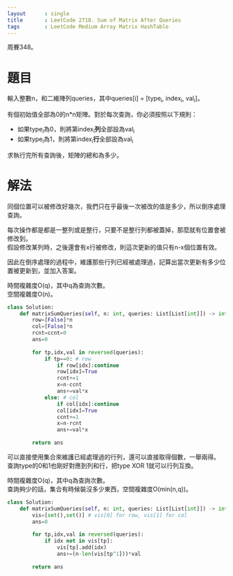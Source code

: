 ```yaml
--- 
layout      : single
title       : LeetCode 2718. Sum of Matrix After Queries
tags        : LeetCode Medium Array Matrix HashTable
---
```

周賽348。

# 題目
輸入整數n，和二維陣列queries，其中queries[i] = [type<sub>i</sub>, index<sub>i</sub>, val<sub>i</sub>]。  

有個初始值全部為0的n\*n矩陣。對於每次查詢，你必須按照以下規則：  
- 如果type<sub>i</sub>為0，則將第index<sub>i</sub>**列**全部設為val<sub>i</sub>  
- 如果type<sub>i</sub>為1，則將第index<sub>i</sub>**行**全部設為val<sub>i</sub>  

求執行完所有查詢後，矩陣的總和為多少。  

# 解法
同個位置可以被修改好幾次，我們只在乎最後一次被改的值是多少，所以倒序處理查詢。  

每次操作都是都是一整列或是整行，只要不是整行列都被蓋掉，那麼就有位置會被修改到。  
假設修改某列時，之後還會有x行被修改，則這次更新的值只有n-x個位置有效。  

因此在倒序處理的過程中，維護那些行列已經被處理過，記算出當次更新有多少位置被更新到，並加入答案。  

時間複雜度O(q)，其中q為查詢次數。  
空間複雜度O(n)。  

```python
class Solution:
    def matrixSumQueries(self, n: int, queries: List[List[int]]) -> int:
        row=[False]*n
        col=[False]*n
        rcnt=ccnt=0
        ans=0
        
        for tp,idx,val in reversed(queries):
            if tp==0: # row
                if row[idx]:continue
                row[idx]=True
                rcnt+=1
                x=n-ccnt
                ans+=val*x
            else: # col
                if col[idx]:continue
                col[idx]=True
                ccnt+=1
                x=n-rcnt
                ans+=val*x
        
        return ans
```

可以直接使用集合來維護已經處理過的行列，還可以直接取得個數，一舉兩得。  
查詢type的0和1也剛好對應到列和行，把type XOR 1就可以行列互換。  

時間複雜度O(q)，其中q為查詢次數。  
查詢夠少的話，集合有時候裝沒多少東西，空間複雜度O(min(n,q))。  

```python
class Solution:
    def matrixSumQueries(self, n: int, queries: List[List[int]]) -> int:
        vis=[set(),set()] # vis[0] for row, vis[1] for col
        ans=0
        
        for tp,idx,val in reversed(queries):
            if idx not in vis[tp]:
                vis[tp].add(idx)
                ans+=(n-len(vis[tp^1]))*val
        
        return ans
```